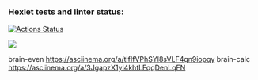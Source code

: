 ### Hexlet tests and linter status:

[![Actions Status](https://github.com/Ramaniuk/frontend-project-lvl1/actions/workflows/hexlet-check.yml/badge.svg)](https://github.com/Ramaniuk/frontend-project-lvl1/actions)

<a href="https://codeclimate.com/github/Ramaniuk/frontend-project-lvl1/maintainability"><img src="https://api.codeclimate.com/v1/badges/e5a338784f5b1ff3463e/maintainability" /></a>

brain-even https://asciinema.org/a/tlfIfVPhSYl8sVLF4gn9iopqy
brain-calc https://asciinema.org/a/3JgapzX1yi4khtLFqqDenLqFN
